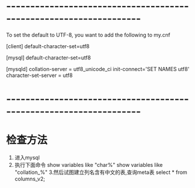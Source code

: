 # ------------------------------------------------------------------
To set the default to UTF-8, you want to add the following to my.cnf

[client]
default-character-set=utf8

[mysql]
default-character-set=utf8


[mysqld]
collation-server = utf8_unicode_ci
init-connect='SET NAMES utf8'
character-set-server = utf8

# ------------------------------------------------------------------
# 检查方法
1. 进入mysql
2. 执行下面命令
	show variables like "char%"
	show variables like "collation_%"
3.然后试图建立列名含有中文的表,查询meta表
	select * from columns_v2;

